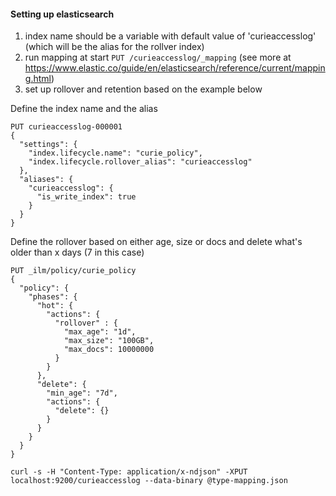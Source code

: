 #### Setting up elasticsearch

1. index name should be a variable with default value of 'curieaccesslog' (which will be the alias for the rollver index)
1. run mapping at start `PUT /curieaccesslog/_mapping` (see more at https://www.elastic.co/guide/en/elasticsearch/reference/current/mapping.html)
1. set up rollover and retention based on the example below


Define the index name and the alias
```
PUT curieaccesslog-000001
{
  "settings": {
    "index.lifecycle.name": "curie_policy",
    "index.lifecycle.rollover_alias": "curieaccesslog"
  },
  "aliases": {
    "curieaccesslog": {
      "is_write_index": true
    }
  }
}
```

Define the rollover based on either age, size or docs and delete what's older than x days (7 in this case)
```
PUT _ilm/policy/curie_policy
{
  "policy": {
    "phases": {
      "hot": {
        "actions": {
          "rollover" : {
            "max_age": "1d",
            "max_size": "100GB",
            "max_docs": 10000000
          }
        }
      },
      "delete": {
        "min_age": "7d",
        "actions": {
          "delete": {}
        }
      }
    }
  }
}

```


```
curl -s -H "Content-Type: application/x-ndjson" -XPUT localhost:9200/curieaccesslog --data-binary @type-mapping.json
```